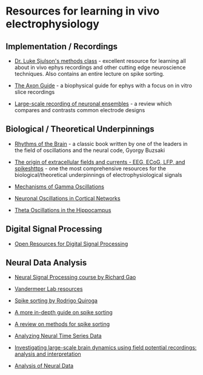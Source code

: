 # Resources for learning in vivo electrophysiology

## Implementation / Recordings

+ [Dr. Luke Sjulson's methods class](https://github.com/SjulsonLab/methods_class) - excellent resource for learning all about in vivo ephys recordings and other cutting edge neuroscience techniques. Also contains an entire lecture on spike sorting.

+ [The Axon Guide](https://mdc.custhelp.com/euf/assets/content/Axon%20Guide%203rd%20edition.pdf) - a biophysical guide for ephys with a focus on in vitro slice recordings

+ [Large-scale recording of neuronal ensembles](https://www.nature.com/articles/nn1233) - a review which compares and contrasts common electrode designs

## Biological / Theoretical Underpinnings

+ [Rhythms of the Brain](https://neurophysics.ucsd.edu/courses/physics_171/Buzsaki%20G.%20Rhythms%20of%20the%20brain.pdf) - a classic book written by one of the leaders in the field of oscillations and the neural code, Gyorgy Buzsaki

+ [The origin of extracellular fields and currents - EEG, ECoG, LFP, and spikeshttps](//www.nature.com/articles/nrn3241) - one the most comprehensive resources for the biological/theoretical underpinnings of electrophysiological signals

+ [Mechanisms of Gamma Oscillations](https://www.annualreviews.org/doi/full/10.1146/annurev-neuro-062111-150444?url_ver=Z39.88-2003&rfr_id=ori%3Arid%3Acrossref.org&rfr_dat=cr_pub%3Dpubmed)

+ [Neuronal Oscillations in Cortical Networks](https://science.sciencemag.org/content/304/5679/1926)

+ [Theta Oscillations in the Hippocampus](https://www.sciencedirect.com/science/article/pii/S089662730200586X)

## Digital Signal Processing

+ [Open Resources for Digital Signal Processing](https://github.com/openlists/DSPResources)

## Neural Data Analysis

+ [Neural Signal Processing course by Richard Gao](https://github.com/rdgao/COGS118C)

+ [Vandermeer Lab resources](http://www.vandermeerlab.org/)

+ [Spike sorting by Rodrigo Quiroga](https://www.cell.com/current-biology/pdf/S0960-9822(11)01254-1.pdf)

+ [A more in-depth guide on spike sorting](https://neurophysics.ucsd.edu/publications/obd_ch3_2.pdf)

+ [A review on methods for spike sorting](http://www.stat.columbia.edu/~liam/teaching/neurostat-fall19/papers/EM/Lewicki-Network-98_1.pdf)

+ [Analyzing Neural Time Series Data](https://mitpress.mit.edu/books/analyzing-neural-time-series-data)

+ [Investigating large-scale brain dynamics using field potential recordings: analysis and interpretation](https://www.nature.com/articles/s41593-018-0171-8)

+ [Analysis of Neural Data](https://www.springer.com/gp/book/9781461496014)
